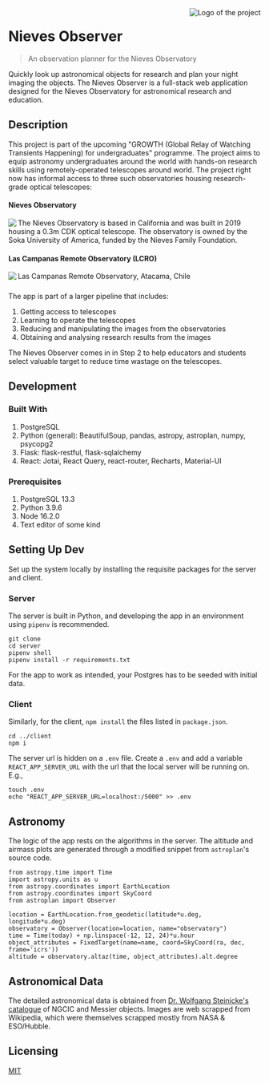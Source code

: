 <img src="https://i.ibb.co/17rkNKG/logo192.png" alt="Logo of the project" align="right">

# Nieves Observer

> An observation planner for the Nieves Observatory

Quickly look up astronomical objects for research and plan your night imaging the objects. The Nieves Observer is a full-stack web application designed for the Nieves Observatory for astronomical research and education.

## Description

This project is part of the upcoming "GROWTH (Global Relay of Watching Transients Happening) for undergraduates" programme. The project aims to equip astronomy undergraduates around the world with hands-on research skills using remotely-operated telescopes around world. The project right now has informal access to three such observatories housing research-grade optical telescopes:

#### Nieves Observatory

<img align="left" src="https://i.ibb.co/TrxNDnT/nieves-md.jpg">
The Nieves Observatory is based in California and was built in 2019 housing a 0.3m CDK optical telescope. The observatory is owned by the Soka University of America, funded by the Nieves Family Foundation.

#### Las Campanas Remote Observatory (LCRO)

<img align="left" src="https://i.ibb.co/jLZzBq0/lcro-md.jpg">

Las Campanas Remote Observatory, Atacama, Chile

###

The app is part of a larger pipeline that includes:

1. Getting access to telescopes
1. Learning to operate the telescopes
1. Reducing and manipulating the images from the observatories
1. Obtaining and analysing research results from the images

The Nieves Observer comes in in Step 2 to help educators and students select valuable target to reduce time wastage on the telescopes.

## Development

### Built With

1. PostgreSQL
1. Python (general): BeautifulSoup, pandas, astropy, astroplan, numpy, psycopg2
1. Flask: flask-restful, flask-sqlalchemy
1. React: Jotai, React Query, react-router, Recharts, Material-UI

### Prerequisites

1. PostgreSQL 13.3
1. Python 3.9.6
1. Node 16.2.0
1. Text editor of some kind

## Setting Up Dev

Set up the system locally by installing the requisite packages for the server and client.

### Server

The server is built in Python, and developing the app in an environment using `pipenv` is recommended.

```shell
git clone
cd server
pipenv shell
pipenv install -r requirements.txt
```

For the app to work as intended, your Postgres has to be seeded with initial data.

### Client

Similarly, for the client, `npm install` the files listed in `package.json`.

```shell
cd ../client
npm i
```

The server url is hidden on a `.env` file. Create a `.env` and add a variable `REACT_APP_SERVER_URL` with the url that the local server will be running on. E.g.,

```shell
touch .env
echo "REACT_APP_SERVER_URL=localhost:/5000" >> .env
```

## Astronomy

The logic of the app rests on the algorithms in the server. The altitude and airmass plots are generated through a modified snippet from `astroplan`'s source code.

```shell
from astropy.time import Time
import astropy.units as u
from astropy.coordinates import EarthLocation
from astropy.coordinates import SkyCoord
from astroplan import Observer

location = EarthLocation.from_geodetic(latitude*u.deg, longitude*u.deg)
observatory = Observer(location=location, name="observatory")
time = Time(today) + np.linspace(-12, 12, 24)*u.hour
object_attributes = FixedTarget(name=name, coord=SkyCoord(ra, dec, frame='icrs'))
altitude = observatory.altaz(time, object_attributes).alt.degree
```

## Astronomical Data

The detailed astronomical data is obtained from [Dr. Wolfgang Steinicke's catalogue](http://www.klima-luft.de/steinicke/ngcic/ngcic_e.htm) of NGCIC and Messier objects.
Images are web scrapped from Wikipedia, which were themselves scrapped mostly from NASA & ESO/Hubble.

## Licensing

[MIT](https://choosealicense.com/licenses/mit/)
